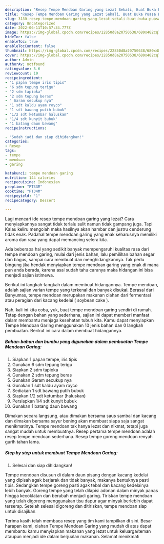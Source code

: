 ```yaml
---
description: "Resep Tempe Mendoan Garing yang Lezat Sekali, Buat Buka Puasa Bikin Ngiler"
title: "Resep Tempe Mendoan Garing yang Lezat Sekali, Buat Buka Puasa Bikin Ngiler"
slug: 3180-resep-tempe-mendoan-garing-yang-lezat-sekali-buat-buka-puasa-bikin-ngiler
category: Uncategorized
date: 2022-06-11T10:57:34.777Z
image: https://img-global.cpcdn.com/recipes/22850d8a20750638/680x482cq70/tempe-mendoan-garing-foto-resep-utama.jpg
hideToc: false
enableToc: true
enableTocContent: false
thumbnail: https://img-global.cpcdn.com/recipes/22850d8a20750638/680x482cq70/tempe-mendoan-garing-foto-resep-utama.jpg
cover: https://img-global.cpcdn.com/recipes/22850d8a20750638/680x482cq70/tempe-mendoan-garing-foto-resep-utama.jpg
author: Admin
authorAv: notfound
ratingvalue: 3.6
reviewcount: 19
recipeingredient:
- "1 papan tempe iris tipis"
- "6 sdm tepung terigu"
- "2 sdm tapioka"
- "2 sdm tepung beras"
- " Garam secukup nya"
- "1 sdt kaldu ayam royco"
- "1 sdt bawang putih bubuk"
- "1/2 sdt ketumbar haluskan"
- "1/4 sdt kunyit bubuk"
- "1 batang daun bawang"
recipeinstructions:

- "Sudah jadi dan siap dihidangkan!"
categories:
- Resep
tags:
- tempe
- mendoan
- garing

katakunci: tempe mendoan garing 
nutrition: 144 calories
recipecuisine: Indonesian
preptime: "PT33M"
cooktime: "PT34M"
recipeyield: "1"
recipecategory: Dessert

---
```



Lagi mencari ide resep tempe mendoan garing yang lezat? Cara menyiapkannya sangat tidak terlalu sulit namun tidak gampang juga. Tapi Kalau keliru mengolah maka hasilnya akan hambar dan justru cenderung tidak enak. Padahal tempe mendoan garing yang enak seharusnya memiliki aroma dan rasa yang dapat memancing selera kita.


Ada beberapa hal yang sedikit banyak mempengaruhi kualitas rasa dari tempe mendoan garing, mulai dari jenis bahan, lalu pemilihan bahan segar dan bagus, sampai cara membuat dan menghidangkannya. Tak perlu bingung jika hendak menyiapkan tempe mendoan garing yang enak di mana pun anda berada, karena asal sudah tahu caranya maka hidangan ini bisa menjadi sajian istimewa.

Berikut ini langkah-langkah dalam membuat hidangannya. Tempe mendoan, adalah sajian varian tempe yang terkenal dan banyak disukai. Berasal dari Banyumas, tempe mendoan merupakan makanan olahan dari fermentasi atau peragian dari kacang kedelai ( soybean cake ).


Nah, kali ini kita coba, yuk, buat tempe mendoan garing sendiri di rumah. Tetap dengan bahan yang sederhana, sajian ini dapat memberi manfaat dalam membantu menjaga kesehatan tubuh kita. Kamu dapat menyiapkan Tempe Mendoan Garing menggunakan 10 jenis bahan dan 0 langkah pembuatan. Berikut ini cara dalam membuat hidangannya.

<!--inarticleads1-->

##### Bahan-bahan dan bumbu yang digunakan dalam pembuatan Tempe Mendoan Garing:

1. Siapkan 1 papan tempe, iris tipis
1. Gunakan 6 sdm tepung terigu
1. Siapkan 2 sdm tapioka
1. Gunakan 2 sdm tepung beras
1. Gunakan  Garam secukup nya
1. Gunakan 1 sdt kaldu ayam royco
1. Sediakan 1 sdt bawang putih bubuk
1. Siapkan 1/2 sdt ketumbar (haluskan)
1. Persiapkan 1/4 sdt kunyit bubuk
1. Gunakan 1 batang daun bawang


Dimakan secara langsung, atau dimakan bersama saus sambal dan kacang dan dimakan bersama sayur bening akan membuat siapa saja sangat menikmatinya. Tempe mendoan tak hanya lezat dan nikmat, tetapi juga sangat mudah untuk membuatnya. Resep pertama tempe mendoan adalah resep tempe mendoan sederhana. Resep tempe goreng mendoan renyah gurih tahan lama. 

<!--inarticleads2-->

##### Step by step untuk membuat Tempe Mendoan Garing:


1. Selesai dan siap dihidangkan!

Tempe mendoan disusun di dalam daun pisang dengan kacang kedelai yang dipisah agak berjarak dan tidak banyak, makanya bentuknya pasti tipis. Sedangkan tempe goreng pasti agak tebal dan kacang kedelainya lebih banyak. Goreng tempe yang telah dilapisi adonan dalam minyak panas hingga kecoklatan dan berubah menjadi garing. Tiriskan tempe mendoan yang telah digoreng menggunakan tisu dapur agar minyak berlebih dapat terserap. Setelah selesai digoreng dan ditiriskan, tempe mendoan siap untuk disajikan. 

Terima kasih telah membaca resep yang tim kami tampilkan di sini. Besar harapan kami, olahan Tempe Mendoan Garing yang mudah di atas dapat membantu kamu menyiapkan makanan yang lezat untuk keluarga/teman ataupun menjadi ide dalam berjualan makanan. Selamat menikmati
